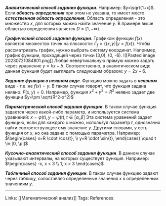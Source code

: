 ***Аналитический способ задания функции***. Например: $y=\sqrt{1+x}$. 
Если ***область определения*** при этом не указана, то имеет место ***естественная область определения***. Область определения - это множество $x$, для которых можно найти значение $y$. В примере выше областью определения является $D=[1,-\infty)$. 

***Графический способ задания функции***. Графиком функции $f(x)$ является множество точек на плоскости: $\Gamma_f=\{(x,y)|y=f(x)\}$. Чтобы рассматривать график, нужно выбрать систему координат. Например, график функции, проходящей через точки (3,0), (0, -6). 
![[Pasted image 20230721084801.png]]
Любая невертикальную прямую можно задать через уравнение $y=kx+b$. 
Соответственно, в аналитическом виде данная функция будет выглядеть следующим образом: $y=2x-6$. 

***Задание функции в неявном виде***. Функцию можно задать в ***неявном*** виде - т.е. не $f(x)=y$. В таком случае говорят, что функция задана неявно: $F(x,y)=0$. Например, функция $x^2+y^2=R^2$ неявно задает две функции $y=\pm \sqrt{R^2-x^2}$

***Параметрический способ задания функции***. В таком случае функция задается через какой-либо параметр, и используется система уравнений: 
$x=\varphi(t), y=\psi(t), t \in [\alpha,\beta]$
Эта система уравнений задает функцию, если для каждого $x$ можно, используя параметр $t$, однозначно найти соответствующее ему значение $y$. Другими словами, $y$ есть функция от $x$, но она задана с помощью параметра. 
Например:
$\begin{cases} x=R \cdot \cos{t}, \\ y=R \cdot \sin{t}, \end{cases} \quad t \in [0, \pi]$

***Кусочно-аналитический способ задания функции***. В данном случае указывают интервалы, на которых существует функция. Например:
$\begin{cases} -x, x < 3 \\ 1, x > 3 \end{cases}$

***Табличный способ задания функции***. В таком случае функцию задают через таблицу, сопоставляя определенные значения $x$ к определенным значениям $y$. 

___
Links: [[Математический анализ]]
Tags:
References: 